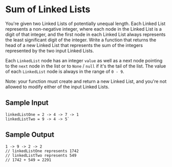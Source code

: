 # Sum of Linked Lists
You're given two Linked Lists of potentially unequal length. Each Linked List represents a non-negative integer, where each node in the Linked List is a digit of that integer, and the first node in each Linked List always represents the least significant digit of the integer. Write a function that returns the head of a new Linked List that represents the sum of the integers represented by the two input Linked Lists.

Each `LinkedList` node has an integer `value` as well as a next node pointing to the `next` node in the list or to `None` / `null` if it's the tail of the list. The value of each `LinkedList` node is always in the range of `0 - 9`.

Note: your function must create and return a new Linked List, and you're not allowed to modify either of the input Linked Lists.
## Sample Input
```
linkedListOne = 2 -> 4 -> 7 -> 1
linkedListTwo = 9 -> 4 -> 5`
```
## Sample Output
```
1 -> 9 -> 2 -> 2
// linkedListOne represents 1742
// linkedListTwo represents 549
// 1742 + 549 = 2291
```
